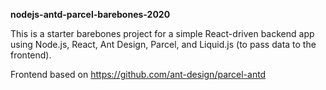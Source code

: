 **nodejs-antd-parcel-barebones-2020**

This is a starter barebones project for a simple React-driven backend app
using Node.js, React, Ant Design, Parcel, and Liquid.js (to pass data to the frontend).

Frontend based on https://github.com/ant-design/parcel-antd